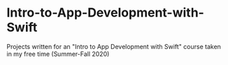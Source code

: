 # Intro-to-App-Development-with-Swift
Projects written for an "Intro to App Development with Swift" course taken in my free time (Summer-Fall 2020)
